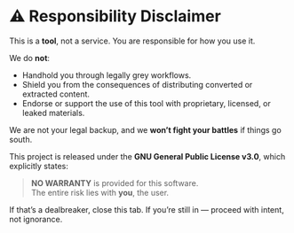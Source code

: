 # ⚠️ Responsibility Disclaimer

This is a **tool**, not a service. You are responsible for how you use it.

We do **not**:

- Handhold you through legally grey workflows.
- Shield you from the consequences of distributing converted or extracted content.
- Endorse or support the use of this tool with proprietary, licensed, or leaked materials.

We are not your legal backup, and we **won’t fight your battles** if things go south.

This project is released under the **GNU General Public License v3.0**, which explicitly states:

> **NO WARRANTY** is provided for this software.  
> The entire risk lies with **you**, the user.

If that’s a dealbreaker, close this tab. If you’re still in — proceed with intent, not ignorance.
